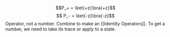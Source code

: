 $$P_+ = \ket{+z}\bra{+z}$$
$$ P_- = \ket{-z}\bra{-z}$$
Operator, not a number. Combine to make an [[Identity Operators]].
To get a number, we need to take its trace or apply to a state.